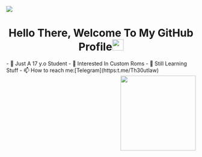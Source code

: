 <a href="https://www.youtube.com/watch?v=dQw4w9WgXcQ"><img src="https://user-images.githubusercontent.com/73097560/115834477-dbab4500-a447-11eb-908a-139a6edaec5c.gif"></a>

<h1 align="center">Hello There, Welcome To My GitHub Profile<img src="https://github.com/souvikguria98/souvikguria98/blob/master/Hi.gif" width="30"> </h1>
- 🔭 Just A 17 y.o Student
- 🌱 Interested In Custom Roms 
- 💬 Still Learning Stuff
- 📫 How to reach me:[Telegram](https:t.me/Th30utlaw) <img align="right" width=200px height=200px src="https://media.giphy.com/media/TEnXkcsHrP4YedChhA/giphy.gif" />


